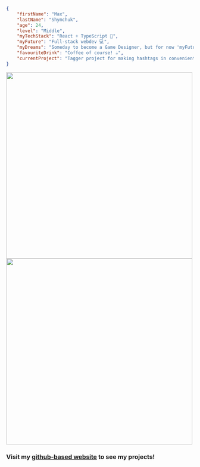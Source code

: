 ```json
{
    "firstName": "Max",
    "lastName": "Shymchuk",
    "age": 24,
    "level": "Middle",
    "myTechStack": "React + TypeScript 🚀",
    "myFuture": "Full-stack webdev 💻",
    "myDreams": "Someday to become a Game Designer, but for now 'myFuture' 😄",
    "favouriteDrink": "Coffee of course! ☕",
    "currentProject": "Tagger project for making hashtags in convenient way 💼"
}
```

<picture>
    <source
        srcset="https://github-readme-stats.vercel.app/api?username=maxshymchuk&show_icons=true&hide_border=true&icon_color=A00000&hide_title=true&disable_animations=true&theme=dark"
        media="(prefers-color-scheme: dark)"
    />
    <source
        srcset="https://github-readme-stats.vercel.app/api?username=maxshymchuk&show_icons=true&hide_border=true&icon_color=A00000&hide_title=true&disable_animations=true"
        media="(prefers-color-scheme: light), (prefers-color-scheme: no-preference)"
    />
    <img width="500" />
</picture>  

<br>

<picture>
    <source
        srcset="https://github-readme-streak-stats.herokuapp.com?user=maxshymchuk&hide_border=true&date_format=j%20M%5B%20Y%5D&disable_animations=true&stroke=FF0000&ring=A00000&fire=A00000&currStreakLabel=FFFFFF&theme=dark"
        media="(prefers-color-scheme: dark)"
    />
    <source
        srcset="https://github-readme-streak-stats.herokuapp.com?user=maxshymchuk&hide_border=true&date_format=j%20M%5B%20Y%5D&disable_animations=true&stroke=FF0000&ring=A00000&fire=A00000&currStreakLabel=FFFFFF"
        media="(prefers-color-scheme: light), (prefers-color-scheme: no-preference)"
    />
    <img width="500" />
</picture>

### Visit my [github-based website](https://maxshymchuk.github.io/) to see my projects!

